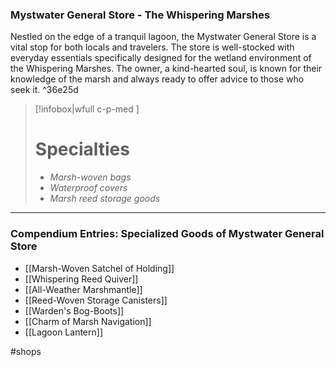 ### Mystwater General Store - The Whispering Marshes

Nestled on the edge of a tranquil lagoon, the Mystwater General Store is a vital stop for both locals and travelers. The store is well-stocked with everyday essentials specifically designed for the wetland environment of the Whispering Marshes. The owner, a kind-hearted soul, is known for their knowledge of the marsh and always ready to offer advice to those who seek it. ^36e25d

> [!infobox|wfull  c-p-med ]
>   # Specialties
>   - *Marsh-woven bags*
>   - *Waterproof covers*
>   - *Marsh reed storage goods*

---

### Compendium Entries: Specialized Goods of Mystwater General Store

- [[Marsh-Woven Satchel of Holding]]
- [[Whispering Reed Quiver]]
- [[All-Weather Marshmantle]]
- [[Reed-Woven Storage Canisters]]
- [[Warden's Bog-Boots]]
- [[Charm of Marsh Navigation]]
- [[Lagoon Lantern]]

#shops